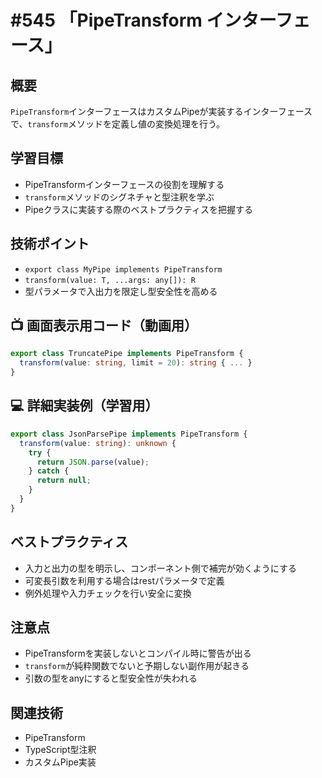 # #545 「PipeTransform インターフェース」

## 概要
`PipeTransform`インターフェースはカスタムPipeが実装するインターフェースで、`transform`メソッドを定義し値の変換処理を行う。

## 学習目標
- PipeTransformインターフェースの役割を理解する
- `transform`メソッドのシグネチャと型注釈を学ぶ
- Pipeクラスに実装する際のベストプラクティスを把握する

## 技術ポイント
- `export class MyPipe implements PipeTransform`
- `transform(value: T, ...args: any[]): R`
- 型パラメータで入出力を限定し型安全性を高める

## 📺 画面表示用コード（動画用）
```typescript
export class TruncatePipe implements PipeTransform {
  transform(value: string, limit = 20): string { ... }
}
```

## 💻 詳細実装例（学習用）
```typescript
export class JsonParsePipe implements PipeTransform {
  transform(value: string): unknown {
    try {
      return JSON.parse(value);
    } catch {
      return null;
    }
  }
}
```

## ベストプラクティス
- 入力と出力の型を明示し、コンポーネント側で補完が効くようにする
- 可変長引数を利用する場合はrestパラメータで定義
- 例外処理や入力チェックを行い安全に変換

## 注意点
- PipeTransformを実装しないとコンパイル時に警告が出る
- `transform`が純粋関数でないと予期しない副作用が起きる
- 引数の型をanyにすると型安全性が失われる

## 関連技術
- PipeTransform
- TypeScript型注釈
- カスタムPipe実装
